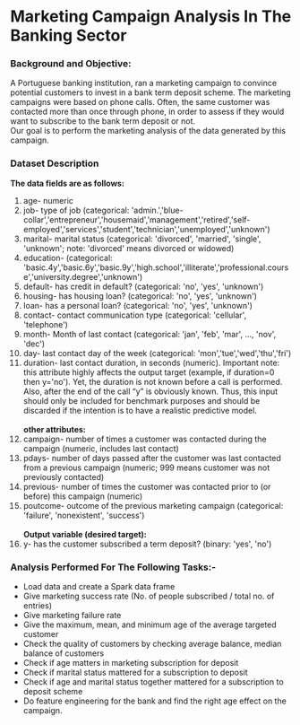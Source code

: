 # Marketing Campaign Analysis In The Banking Sector

### Background and Objective:

A Portuguese banking institution, ran a marketing campaign to convince potential customers to invest in a bank term deposit scheme. 
The marketing campaigns were based on phone calls. Often, the same customer was contacted more than once through phone, in order to assess if they would want to subscribe to the bank term deposit or not. <br>
Our goal is to perform the marketing analysis of the data generated by this campaign.

### Dataset Description

 <b>The data fields are as follows:</b>

1.	age-	numeric
2.	job-	type of job (categorical: 'admin.','blue-collar','entrepreneur','housemaid','management','retired','self-employed','services','student','technician','unemployed','unknown')
3.	marital-       	marital status (categorical: 'divorced', 'married', 'single', 'unknown'; note: 'divorced' means divorced or widowed)
4.	education-  	(categorical: 'basic.4y','basic.6y','basic.9y','high.school','illiterate','professional.course','university.degree','unknown')
5.	default-     	has credit in default? (categorical: 'no', 'yes', 'unknown')
6.	housing-    	has housing loan? (categorical: 'no', 'yes', 'unknown')
7.	loan-           	has a personal loan? (categorical: 'no', 'yes', 'unknown')
8.	contact-         	contact communication type (categorical: 'cellular', 'telephone')
9.	month-   	Month of last contact (categorical: 'jan', 'feb', 'mar', ..., 'nov', 'dec')
10.	day-  	last contact day of the week (categorical: 'mon','tue','wed','thu','fri')
11.	duration-           	last contact duration, in seconds (numeric). Important note: this attribute highly affects the output target (example, if duration=0 then y='no'). Yet, the duration is not known before a call is performed. Also, after the end of the call “y” is obviously known. Thus, this input should only be included for benchmark purposes and should be discarded if the intention is to have a realistic predictive model.<br><br>
<b>other attributes:</b><br>
12.	campaign-   	number of times a customer was contacted during the campaign (numeric, includes last contact)
13.	pdays-    	number of days passed after the customer was last contacted from a previous campaign (numeric; 999 means customer was not previously contacted)
14.	previous-   	number of times the customer was contacted prior to (or before) this campaign (numeric)
15.	poutcome-       	outcome of the previous marketing campaign (categorical: 'failure', 'nonexistent', 'success')<br><br>
<b>Output variable (desired target):</b><br>
16.	y-	has the customer subscribed a term deposit? (binary: 'yes', 'no')

### Analysis Performed For The Following Tasks:-

- Load data and create a Spark data frame
- Give marketing success rate (No. of people subscribed / total no. of entries)   
- Give marketing failure rate
- Give the maximum, mean, and minimum age of the average targeted customer
- Check the quality of customers by checking average balance, median balance of customers
- Check if age matters in marketing subscription for deposit
- Check if marital status mattered for a subscription to deposit
- Check if age and marital status together mattered for a subscription to deposit scheme
- Do feature engineering for the bank and find the right age effect on the campaign.
